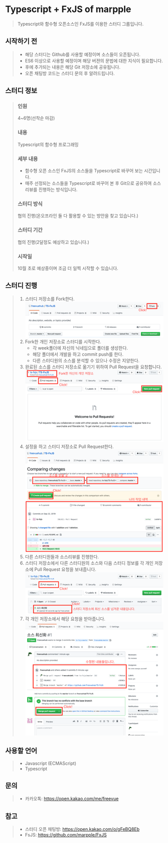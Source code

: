 # Typescript + FxJS of marpple

> Typescript와 함수형 오픈소스인 FxJS를 이용한 스터디 그룹입니다.

## 시작하기 전
> * 해당 스터디는 Github를 사용할 예정이며 소스들이 오픈됩니다.
> * ES6 이상으로 사용할 예정이며 해당 버젼의 문법에 대한 지식이 필요합니다.
> * 후에 추가되는 내용은 해당 Git 저장소에 공유됩니다.
> * 오픈 채팅방 코드는 스터디 문의 후 알려드립니다.

## 스터디 정보
> ### 인원
> 4~6명(선착순 마감)
> ### 내용
> Typescript의 함수형 프로그래밍
> ### 세부 내용
> * 함수형 오픈 소스인 FxJS의 소스들을 Typescript로 바꾸어 보는 시간입니다.
> * 매주 선정되는 소스들을 Typescript로 바꾸어 본 후 Git으로 공유하여 소스리뷰를 진행하는 방식입니다.
> ### 스터디 방식
> 협의 진행(온오프라인 둘 다 활용할 수 있는 방안을 찾고 있습니다.)
> ### 스터디 기간
> 협의 진행(2달정도 예상하고 있습니다.)
> ### 시작일
> 10월 초로 예상중이며 조금 더 일찍 시작할 수 있습니다.

## 스터디 진행
> 1. 스터디 저장소를 Fork한다. ![이미지 1](./info/img1.png)
> 2. Fork한 개인 저장소로 스터디를 시작한다.
>     * 각 week폴더에 자신의 닉네임으로 폴더를 생성한다.
>     * 해당 폴더에서 개발을 하고 commit push를 한다.
>     * 다른 스터디원의 소스를 분석할 수 있으나 수정은 지양한다.
> 3. 완료된 소스를 스터디 저장소로 옮기기 위하여 Pull Request을 요청합니다. ![이미지 2](./info/img2.png)
> 4. 설정을 하고 스터디 저장소로 Pull Request한다. ![예제 이미지 3](./info/img3.png)
> 5. 다른 스터디원들과 소스리뷰를 진행한다.
> 6. 스터디 저장소에서 다른 스터디원의 소스와 다음 스터디 정보를 각 개인 저장소에 Pull Request 요청을 보내줍니다. ![이미지 4](./info/img4.png)
> 7. 각 개인 저장소에서 해당 요청을 받아줍니다. ![이미지 5](./info/img5.png)

## 사용할 언어
> * Javascript (ECMAScript)
> * Typescript

## 문의
> * 카카오톡: https://open.kakao.com/me/freevue

## 참고

> * 스터디 오픈 채팅방: https://open.kakao.com/o/gFeBQ8Eb
> * FsJS: https://github.com/marpple/FxJS
